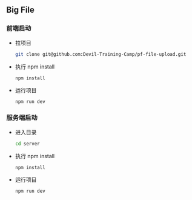 ## Big File

### 前端启动

- 拉项目

  ```bash
  git clone git@github.com:Devil-Training-Camp/pf-file-upload.git
  ```

- 执行 npm install

  ```base
  npm install
  ```

- 运行项目

  ```
  npm run dev
  ```

### 服务端启动

- 进入目录

  ```bash
  cd server
  ```

- 执行 npm install

  ```base
  npm install
  ```

- 运行项目

  ```
  npm run dev
  ```
